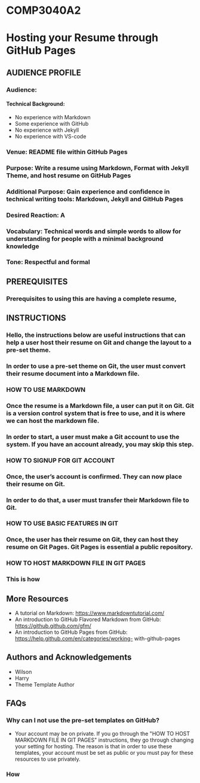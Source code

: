 # COMP3040A2

# Hosting your Resume through GitHub Pages 

## AUDIENCE PROFILE
### Audience:
#### Technical Background:
-	No experience with Markdown
-	Some experience with GitHub
-	No experience with Jekyll
-	No experience with VS-code

### Venue: README file within GitHub Pages

### Purpose: Write a resume using Markdown, Format with Jekyll Theme, and host resume on GitHub Pages

### Additional Purpose: Gain experience and confidence in technical writing tools: Markdown, Jekyll and GitHub Pages

### Desired Reaction: A

### Vocabulary: Technical words and simple words to allow for understanding for people with a minimal background knowledge

### Tone: Respectful and formal

## PREREQUISITES 

### Prerequisites to using this are having a complete resume, 

## INSTRUCTIONS
	
### Hello, the instructions below are useful instructions that can help a user host their resume on Git and change the layout to a pre-set theme.

### In order to use a pre-set theme on Git, the user must convert their resume document into a Markdown file.

### HOW TO USE MARKDOWN

### Once the resume is a Markdown file, a user can put it on Git. Git is a version control system that is free to use, and it is where we can host the markdown file.

### In order to start, a user must make a Git account to use the system. If you have an account already, you may skip this step.

### HOW TO SIGNUP FOR GIT ACCOUNT

### Once, the user’s account is confirmed. They can now place their resume on Git. 
### In order to do that, a user must transfer their Markdown file to Git. 

### HOW TO USE BASIC FEATURES IN GIT

### Once, the user has their resume on Git, they can host they resume on Git Pages. Git Pages is essential a public repository. 

### HOW TO HOST MARKDOWN FILE IN GIT PAGES

### This is how 

## More Resources 
-	A tutorial on Markdown: https://www.markdowntutorial.com/
-	An introduction to GitHub Flavored Markdown from GitHub: https://github.github.com/gfm/
-	An introduction to GitHub Pages from GitHub: https://help.github.com/en/categories/working- with-github-pages

## Authors and Acknowledgements
-	Wilson
-	Harry
-	Theme Template Author

## FAQs 
### Why can I not use the pre-set templates on GitHub?
- Your account may be on private. If you go through the "HOW TO HOST MARKDOWN FILE IN GIT PAGES" instructions, they go through changing your setting for hosting. The reason is that in order to use these templates, your account must be set as public or you must pay for these resources to use privately. 
### How 

